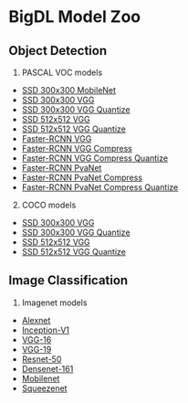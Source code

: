 # BigDL Model Zoo

## Object Detection

1. PASCAL VOC models
* [SSD 300x300 MobileNet](https://s3-ap-southeast-1.amazonaws.com/bigdl-models/object-detection/bigdl_ssd-mobilenet-300x300_PASCAL_0.4.0.model)
* [SSD 300x300 VGG](https://s3-ap-southeast-1.amazonaws.com/bigdl-models/object-detection/bigdl_ssd-vgg16-300x300_PASCAL_0.4.0.model)
* [SSD 300x300 VGG Quantize](https://s3-ap-southeast-1.amazonaws.com/bigdl-models/object-detection/bigdl_ssd-vgg16-300x300-quantize_PASCAL_0.4.0.model)
* [SSD 512x512 VGG](https://s3-ap-southeast-1.amazonaws.com/bigdl-models/object-detection/bigdl_ssd-vgg16-512x512_PASCAL_0.4.0.model)
* [SSD 512x512 VGG Quantize](https://s3-ap-southeast-1.amazonaws.com/bigdl-models/object-detection/bigdl_ssd-vgg16-512x512-quantize_PASCAL_0.4.0.model)
* [Faster-RCNN VGG](https://s3-ap-southeast-1.amazonaws.com/bigdl-models/object-detection/bigdl_frcnn-vgg16_PASCAL_0.4.0.model)
* [Faster-RCNN VGG Compress](https://s3-ap-southeast-1.amazonaws.com/bigdl-models/object-detection/bigdl_frcnn-vgg16-compress_PASCAL_0.4.0.model)
* [Faster-RCNN VGG Compress Quantize](https://s3-ap-southeast-1.amazonaws.com/bigdl-models/object-detection/bigdl_frcnn-vgg16-compress-quantize_PASCAL_0.4.0.model)
* [Faster-RCNN PvaNet](https://s3-ap-southeast-1.amazonaws.com/bigdl-models/object-detection/bigdl_frcnn-pvanet_PASCAL_0.4.0.model)
* [Faster-RCNN PvaNet Compress](https://s3-ap-southeast-1.amazonaws.com/bigdl-models/object-detection/bigdl_frcnn-pvanet-compress_PASCAL_0.4.0.model)
* [Faster-RCNN PvaNet Compress Quantize](https://s3-ap-southeast-1.amazonaws.com/bigdl-models/object-detection/bigdl_frcnn-pvanet-compress-quantize_PASCAL_0.4.0.model)

2. COCO models

* [SSD 300x300 VGG](https://s3-ap-southeast-1.amazonaws.com/bigdl-models/object-detection/bigdl_ssd-vgg16-300x300_COCO_0.4.0.model)
* [SSD 300x300 VGG Quantize](https://s3-ap-southeast-1.amazonaws.com/bigdl-models/object-detection/bigdl_ssd-vgg16-300x300-quantize_COCO_0.4.0.model)
* [SSD 512x512 VGG](https://s3-ap-southeast-1.amazonaws.com/bigdl-models/object-detection/bigdl_ssd-vgg16-512x512_COCO_0.4.0.model)
* [SSD 512x512 VGG Quantize](https://s3-ap-southeast-1.amazonaws.com/bigdl-models/object-detection/bigdl_ssd-vgg16-512x512-quantize_COCO_0.4.0.model)

## Image Classification

1. Imagenet models

* [Alexnet](https://s3-ap-southeast-1.amazonaws.com/bigdl-models/imageclassification/imagenet/bigdl_alexnet_imagenet_0.4.0.model)
* [Inception-V1](https://s3-ap-southeast-1.amazonaws.com/bigdl-models/imageclassification/imagenet/bigdl_inception-v1_imagenet_0.4.0.model)
* [VGG-16](https://s3-ap-southeast-1.amazonaws.com/bigdl-models/imageclassification/imagenet/bigdl_vgg-16_imagenet_0.4.0.model)
* [VGG-19](https://s3-ap-southeast-1.amazonaws.com/bigdl-models/imageclassification/imagenet/bigdl_vgg-19_imagenet_0.4.0.model)
* [Resnet-50](https://s3-ap-southeast-1.amazonaws.com/bigdl-models/imageclassification/imagenet/bigdl_resnet-50_imagenet_0.4.0.model)
* [Densenet-161](https://s3-ap-southeast-1.amazonaws.com/bigdl-models/imageclassification/imagenet/bigdl_densenet-161_imagenet_0.4.0.model)
* [Mobilenet](https://s3-ap-southeast-1.amazonaws.com/bigdl-models/imageclassification/imagenet/bigdl_mobilenet_imagenet_0.4.0.model)
* [Squeezenet](https://s3-ap-southeast-1.amazonaws.com/bigdl-models/imageclassification/imagenet/bigdl_squeezenet_imagenet_0.4.0.model)
